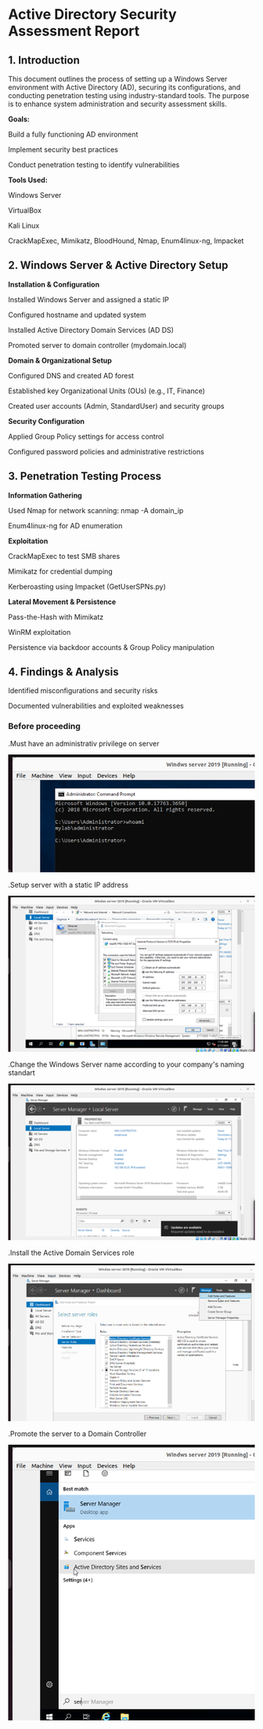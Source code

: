 # Active Directory Security Assessment Report
## 1. Introduction

This document outlines the process of setting up a Windows Server environment with Active Directory (AD), securing its configurations, and conducting penetration testing using industry-standard tools. The purpose is to enhance system administration and security assessment skills.

**Goals:**

Build a fully functioning AD environment

Implement security best practices

Conduct penetration testing to identify vulnerabilities

**Tools Used:**

Windows Server

VirtualBox

Kali Linux

CrackMapExec, Mimikatz, BloodHound, Nmap, Enum4linux-ng, Impacket

## 2. Windows Server & Active Directory Setup

**Installation & Configuration**

Installed Windows Server and assigned a static IP

Configured hostname and updated system

Installed Active Directory Domain Services (AD DS)

Promoted server to domain controller (mydomain.local)

**Domain & Organizational Setup**

Configured DNS and created AD forest

Established key Organizational Units (OUs) (e.g., IT, Finance)

Created user accounts (Admin, StandardUser) and security groups

**Security Configuration**

Applied Group Policy settings for access control

Configured password policies and administrative restrictions

## 3. Penetration Testing Process

**Information Gathering**

Used Nmap for network scanning: nmap -A domain_ip

Enum4linux-ng for AD enumeration

**Exploitation**

CrackMapExec to test SMB shares

Mimikatz for credential dumping

Kerberoasting using Impacket (GetUserSPNs.py)

**Lateral Movement & Persistence**

Pass-the-Hash with Mimikatz

WinRM exploitation

Persistence via backdoor accounts & Group Policy manipulation

## 4. Findings & Analysis

Identified misconfigurations and security risks

Documented vulnerabilities and exploited weaknesses


### Before proceeding
.Must have an administrativ privilege on server

![im1](https://github.com/Sonakhach/project5/blob/main/Screenshot%20from%202025-02-17%2011-39-16.png)

.Setup server with a static IP address

![im1](https://github.com/Sonakhach/project5/blob/main/Screenshot%20from%202025-02-17%2011-36-54.png)

.Change the Windows Server name according to your company's naming standart

![im1](https://github.com/Sonakhach/project5/blob/main/Screenshot%20from%202025-02-17%2011-32-29.png)

.Install the Active Domain Services role

![im1](https://github.com/Sonakhach/project5/blob/main/Screenshot%20from%202025-02-17%2011-46-05.png)

.Promote the server to a Domain Controller

![im1](https://github.com/Sonakhach/project5/blob/main/Screenshot%20from%202025-02-17%2011-43-31.png)



